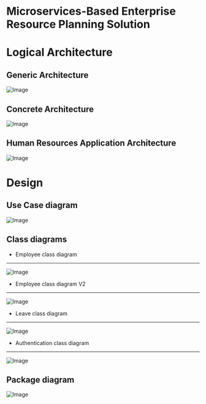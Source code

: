 # Microservices-Based Enterprise Resource Planning Solution
# Logical Architecture
## Generic Architecture
![Image](https://i.imgur.com/spV8CM2.png)
## Concrete Architecture
![Image](https://i.imgur.com/LN6ucjN.png)
## Human Resources Application Architecture
![Image](https://i.imgur.com/mGkDNyj.png)
# Design
## Use Case diagram
![Image](https://i.imgur.com/khgUt1c.png)  
## Class diagrams
* Employee class diagram
---
![Image](https://i.imgur.com/n8lX4eQ.png)
* Employee class diagram V2
---
![Image](https://i.imgur.com/ZhLLkUV.png)
* Leave class diagram
---
![Image](https://i.imgur.com/Uy2guZb.png)
* Authentication class diagram
---
![Image](https://i.imgur.com/iOAPiB1.png)
## Package diagram
![Image](https://i.imgur.com/KpeqbM9.png)